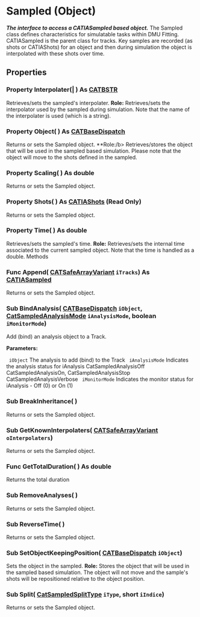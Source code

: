 # Sampled (Object)

**_The interface to access a CATIASampled based object._**
The Sampled class defines characteristics for simulatable tasks within DMU Fitting. CATIASampled is the parent class for tracks. Key samples are recorded (as shots or CATIAShots) for an object and then during simulation the object is interpolated with these shots over time.

## Properties

### Property **Interpolater**(| ) As [CATBSTR](../System/typedef_CATBSTR_8129.md)

   Retrieves/sets the sampled's interpolater. **Role:** Retrieves/sets the interpolator used by the sampled during simulation. Note that the name of the interpolater is used (which is a string).  
### Property **Object**( ) As [CATBaseDispatch](../System/interface_CATBaseDispatch_45333.md)

   Returns or sets the Sampled object. **Role:/b> Retrieves/stores the object that will be used in the sampled based simulation. Please note that the object will move to the shots defined in the sampled. 
### Property **Scaling**( ) As double

   Returns or sets the Sampled object.  
### Property **Shots**( ) As [CATIAShots](../FittingInterfaces/interface_Shots_5971.md) (Read Only)

   Returns or sets the Sampled object.  
### Property **Time**( ) As double

   Retrieves/sets the sampled's time. **Role:** Retrieves/sets the internal time associated to the current sampled object. Note that the time is handled as a double.  Methods

### Func **Append**( [CATSafeArrayVariant](../System/typedef_CATSafeArrayVariant_73843.md)  `iTracks`) As [CATIASampled](../FittingInterfaces/interface_Sampled_10766.md)

   Returns or sets the Sampled object.  
### Sub **BindAnalysis**( [CATBaseDispatch](../System/interface_CATBaseDispatch_45333.md)  `iObject`,  [CatSampledAnalysisMode](../FittingInterfaces/enum_CatSampledAnalysisMode_100650.md)  `iAnalysisMode`,  boolean  `iMonitorMode`)

   Add (bind) an analysis object to a Track.

**Parameters:**

` iObject`      The analysis to add (bind) to the Track
` iAnalysisMode`      Indicates the analysis status for iAnalysis CatSampledAnalysisOff CatSampledAnalysisOn, CatSampledAnalysisStop CatSampledAnalysisVerbose
` iMonitorMode`      Indicates the monitor status for iAnalysis - Off (0) or On (1)

### Sub **BreakInheritance**( )

   Returns or sets the Sampled object.  
### Sub **GetKnownInterpolaters**( [CATSafeArrayVariant](../System/typedef_CATSafeArrayVariant_73843.md)  `oInterpolaters`)

   Returns or sets the Sampled object.  
### Func **GetTotalDuration**( ) As double

   Returns the total duration  
### Sub **RemoveAnalyses**( )

   Returns or sets the Sampled object.  
### Sub **ReverseTime**( )

   Returns or sets the Sampled object.  
### Sub **SetObjectKeepingPosition**( [CATBaseDispatch](../System/interface_CATBaseDispatch_45333.md)  `iObject`)

   Sets the object in the sampled. **Role:** Stores the object that will be used in the sampled based simulation. The object will not move and the sample's shots will be repositioned relative to the object position.  
### Sub **Split**( [CatSampledSplitType](../FittingInterfaces/enum_CatSampledSplitType_76396.md)  `iType`,  short  `iIndice`)

   Returns or sets the Sampled object.
